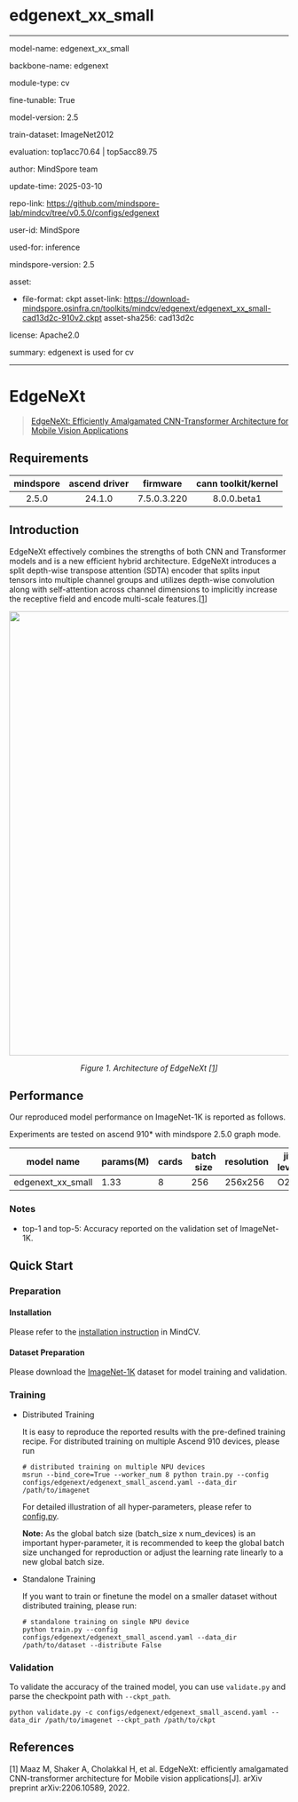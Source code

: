 # edgenext_xx_small

---

model-name: edgenext_xx_small

backbone-name: edgenext

module-type: cv

fine-tunable: True

model-version: 2.5

train-dataset: ImageNet2012

evaluation: top1acc70.64 | top5acc89.75

author: MindSpore team

update-time: 2025-03-10

repo-link: <https://github.com/mindspore-lab/mindcv/tree/v0.5.0/configs/edgenext>

user-id: MindSpore

used-for: inference

mindspore-version: 2.5

asset:

- file-format: ckpt
  asset-link: <https://download-mindspore.osinfra.cn/toolkits/mindcv/edgenext/edgenext_xx_small-cad13d2c-910v2.ckpt>
  asset-sha256: cad13d2c

license: Apache2.0

summary: edgenext is used for cv

---

# EdgeNeXt

> [EdgeNeXt: Efficiently Amalgamated CNN-Transformer Architecture for Mobile Vision Applications](https://arxiv.org/abs/2206.10589)

## Requirements

| mindspore | ascend driver |  firmware   | cann toolkit/kernel |
| :-------: | :-----------: | :---------: | :-----------------: |
|   2.5.0   |    24.1.0     | 7.5.0.3.220 |     8.0.0.beta1     |

## Introduction

EdgeNeXt effectively combines the strengths of both CNN and Transformer models and is a
new efficient hybrid architecture. EdgeNeXt introduces a split depth-wise transpose
attention (SDTA) encoder that splits input tensors into multiple channel groups and
utilizes depth-wise convolution along with self-attention across channel dimensions
to implicitly increase the receptive field and encode multi-scale features.[[1](#references)]

<p align="center">
  <img src="https://user-images.githubusercontent.com/52945530/210045582-d31f832d-22e0-47bd-927f-74cf2daed91a.png" width=800 />
</p>
<p align="center">
  <em>Figure 1. Architecture of EdgeNeXt [<a href="#references">1</a>] </em>
</p>

## Performance

Our reproduced model performance on ImageNet-1K is reported as follows.

Experiments are tested on ascend 910\* with mindspore 2.5.0 graph mode.

| model name        | params(M) | cards | batch size | resolution | jit level | graph compile | ms/step | img/s   | acc@top1 | acc@top5 | recipe                                                                                                   | weight                                                                                                          |
| ----------------- | --------- | ----- | ---------- | ---------- | --------- | ------------- | ------- | ------- | -------- | -------- | -------------------------------------------------------------------------------------------------------- | --------------------------------------------------------------------------------------------------------------- |
| edgenext_xx_small | 1.33      | 8     | 256        | 256x256    | O2        | 389s          | 239.38  | 8555.43 | 70.64    | 89.75    | [yaml](https://github.com/mindspore-lab/mindcv/blob/main/configs/edgenext/edgenext_xx_small_ascend.yaml) | [weights](https://download-mindspore.osinfra.cn/toolkits/mindcv/edgenext/edgenext_xx_small-cad13d2c-910v2.ckpt) |

### Notes

- top-1 and top-5: Accuracy reported on the validation set of ImageNet-1K.

## Quick Start

### Preparation

#### Installation

Please refer to the [installation instruction](https://mindspore-lab.github.io/mindcv/installation/) in MindCV.

#### Dataset Preparation

Please download the [ImageNet-1K](https://www.image-net.org/challenges/LSVRC/2012/index.php) dataset for model training and validation.

### Training

- Distributed Training

  It is easy to reproduce the reported results with the pre-defined training recipe. For distributed training on multiple Ascend 910 devices, please run

  ```shell
  # distributed training on multiple NPU devices
  msrun --bind_core=True --worker_num 8 python train.py --config configs/edgenext/edgenext_small_ascend.yaml --data_dir /path/to/imagenet
  ```

  For detailed illustration of all hyper-parameters, please refer to [config.py](https://github.com/mindspore-lab/mindcv/blob/main/config.py).

  **Note:** As the global batch size (batch_size x num_devices) is an important hyper-parameter, it is recommended to keep the global batch size unchanged for reproduction or adjust the learning rate linearly to a new global batch size.

- Standalone Training

  If you want to train or finetune the model on a smaller dataset without distributed training, please run:

  ```shell
  # standalone training on single NPU device
  python train.py --config configs/edgenext/edgenext_small_ascend.yaml --data_dir /path/to/dataset --distribute False
  ```

### Validation

To validate the accuracy of the trained model, you can use `validate.py` and parse the checkpoint path with `--ckpt_path`.

```shell
python validate.py -c configs/edgenext/edgenext_small_ascend.yaml --data_dir /path/to/imagenet --ckpt_path /path/to/ckpt
```

## References

<!--- Guideline: Citation format should follow GB/T 7714. -->

[1] Maaz M, Shaker A, Cholakkal H, et al. EdgeNeXt: efficiently amalgamated CNN-transformer architecture for Mobile vision applications[J]. arXiv preprint arXiv:2206.10589, 2022.
